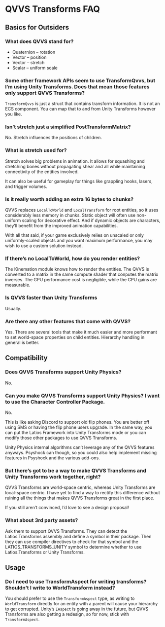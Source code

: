 # QVVS Transforms FAQ

## Basics for Outsiders

### What does QVVS stand for?

-   Quaternion – rotation
-   Vector – position
-   Vector – stretch
-   Scalar – uniform scale

### Some other framework APIs seem to use TransformQvvs, but I’m using Unity Transforms. Does that mean those features only support QVVS Transforms?

`TransformQvvs` is just a struct that contains transform information. It is not
an ECS component. You can map that to and from Unity Transforms however you
like.

### Isn’t stretch just a simplified PostTransformMatrix?

No. Stretch influences the positions of children.

### What is stretch used for?

Stretch solves big problems in animation. It allows for squashing and stretching
bones without propagating shear and all while maintaining connectivity of the
entities involved.

It can also be useful for gameplay for things like grappling hooks, lasers, and
trigger volumes.

### Is it really worth adding an extra 16 bytes to chunks?

QVVS replaces `LocalToWorld` and `LocalTransform` for root entities, so it uses
considerably less memory in chunks. Static object will often use non-uniform
scaling for decorative effect. And if dynamic objects are characters, they’ll
benefit from the improved animation capabilities.

With all that said, if your game exclusively relies on unscaled or only
uniformly-scaled objects and you want maximum performance, you may wish to use a
custom solution instead.

### If there’s no LocalToWorld, how do you render entities?

The Kinemation module knows how to render the entities. The QVVS is converted to
a matrix in the same compute shader that conputes the matrix inverses. The GPU
performance cost is negligible, while the CPU gains are measurable.

### Is QVVS faster than Unity Transforms

Usually.

### Are there any other features that come with QVVS?

Yes. There are several tools that make it much easier and more performant to set
world-space properties on child entities. Hierarchy handling in general is
better.

## Compatibility

### Does QVVS Transforms support Unity Physics?

No.

### Can you make QVVS Transforms support Unity Physics? I want to use the Character Controller Package.

No.

This is like asking Discord to support old flip phones. You are better off using
SMS or having the flip phone users upgrade. In the same way, you can put the
Latios Framework into Unity Transforms mode or you can modify those other
packages to use QVVS Transforms.

Unity Physics internal algorithms can’t leverage any of the QVVS features
anyways. Psyshock can though, so you could also help implement missing features
in Psyshock and the various add-ons.

### But there’s got to be a way to make QVVS Transforms and Unity Transforms work together, right?

QVVS Transforms are world-space centric, whereas Unity Transforms are
local-space centric. I have yet to find a way to rectify this difference without
ruining all the things that makes QVVS Transforms great in the first place.

If you still aren’t convinced, I’d love to see a design proposal!

### What about 3rd party assets?

Ask them to support QVVS Transforms. They can detect the Latios.Transforms
assembly and define a symbol in their package. Then they can use compiler
directives to check for that symbol and the LATIOS_TRANSFORMS_UNITY symbol to
determine whether to use Latios.Transforms or Unity Transforms.

## Usage

### Do I need to use TransformAspect for writing transforms? Shouldn’t I write to WorldTransform instead?

You should prefer to use the `TransformAspect` type, as writing to
`WorldTransform` directly for an entity with a parent will cause your hierarchy
to get corrupted. Unity’s `IAspect` is going away in the future, but QVVS
Transforms are also getting a redesign, so for now, stick with
`TransformAspect`.
